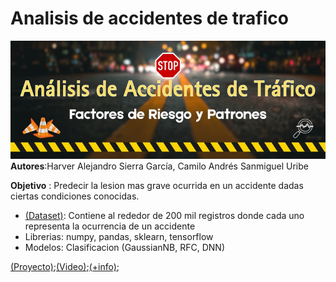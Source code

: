 

# Analisis de accidentes de trafico
![banner](image.png)
**Autores**:Harver Alejandro Sierra García, Camilo Andrés Sanmiguel Uribe

**Objetivo** : Predecir la lesion mas grave ocurrida en un accidente dadas ciertas condiciones conocidas.

* [(Dataset)](https://www.kaggle.com/datasets/oktayrdeki/traffic-accidents/data): Contiene al rededor de 200 mil registros donde cada uno representa la ocurrencia de un accidente
* Librerias: numpy, pandas, sklearn, tensorflow
* Modelos: Clasificacion (GaussianNB, RFC, DNN)

[(Proyecto)]();[(Video)](about:blank);[(+info)](https://github.com/CamiloSanmiguel-2200922/Proyecto-IA1B1-prediccion-de-la-gravedad-en-accidentes-de-trafico);